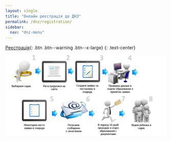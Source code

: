 ```yaml
---
layout: single
title: "Онлайн реєстрація до ДНЗ"
permalink: /dnz/registration/
sidebar:
  nav: "dnz-menu"
---
```

[Реєстрація](https://reg.isuo.org/preschools/view/id/40964){: .btn .btn--warning  .btn--x-large}
{: .text-center}

![Інструкція](/assets/images/pages/online-registration/main.jpg)
